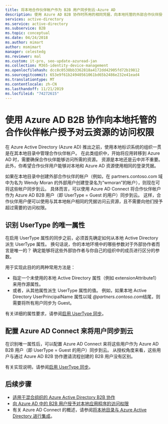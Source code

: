 ```yaml
---
title: 将本地合作伙伴帐户作为 B2B 用户同步到云-Azure AD
description: 使用 Azure AD B2B 协作时所用的相同凭据，向本地托管的外部合作伙伴授予对本地和云资源的访问权限。
services: active-directory
ms.service: active-directory
ms.subservice: B2B
ms.topic: conceptual
ms.date: 04/24/2018
ms.author: mimart
author: msmimart
manager: celestedg
ms.reviewer: mal
ms.custom: it-pro, seo-update-azuread-jan
ms.collection: M365-identity-device-management
ms.openlocfilehash: dcc8c0538bb3362818a4172dd42905fd72b19812
ms.sourcegitcommit: 653e9f61b24940561061bd65b2486e232e41ead4
ms.translationtype: MT
ms.contentlocale: zh-CN
ms.lasthandoff: 11/21/2019
ms.locfileid: "74272615"
---
```

# <a name="grant-locally-managed-partner-accounts-access-to-cloud-resources-using-azure-ad-b2b-collaboration"></a>使用 Azure AD B2B 协作向本地托管的合作伙伴帐户授予对云资源的访问权限

在 Azure Active Directory (Azure AD) 推出之前，使用本地标识系统的组织一贯是在其本地目录中管理合作伙伴帐户。 在此类组织中，开始将应用转移到 Azure AD 时，需要确保合作伙伴能够访问所需的资源。 资源是本地还是云中并不重要。 此外，你希望合作伙伴用户能够对本地和 Azure AD 资源使用相同的登录凭据。 

如果在本地目录中创建外部合作伙伴的帐户（例如，在 partners.contoso.com 域中为名为 Wendy Moran 的外部用户创建登录名为“wmoran”的帐户），则现在可将这些帐户同步到云。 具体而言，可以使用 Azure AD Connect 将合作伙伴帐户作为 Azure AD B2B 用户（即 UserType = Guest 的用户）同步到云。 这样，合作伙伴用户便可以使用与其本地帐户相同的凭据访问云资源，且不需要向他们授予超过需要的访问权限。 

## <a name="identify-unique-attributes-for-usertype"></a>识别 UserType 的唯一属性

在启用 UserType 属性的同步之前，必须首先确定如何从本地 Active Directory 派生 UserType 属性。 换句话说，你的本地环境中的哪些参数对于外部协作者而言是唯一的？ 确定能够将这些外部协作者与你自己的组织中的成员进行区分的参数。

用于实现此目的的两种常用方法是：

- 指定一个未使用的本地 Active Directory 属性（例如 extensionAttribute1）来用作源属性。 
- 或者，从其他属性派生 UserType 属性的值。 例如，如果本地 Active Directory UserPrincipalName 属性以域 *\@partners.contoso.com*结尾，则需要将所有用户同步为 Guest。
 
有关详细的属性要求，请参阅[启用 UserType 同步](../hybrid/how-to-connect-sync-change-the-configuration.md#enable-synchronization-of-usertype)。 

## <a name="configure-azure-ad-connect-to-sync-users-to-the-cloud"></a>配置 Azure AD Connect 来将用户同步到云

在识别唯一属性后，可以配置 Azure AD Connect 来将这些用户作为 Azure AD B2B 用户（即 UserType = Guest 的用户）同步到云。 从授权角度来看，这些用户与通过 Azure AD B2B 协作邀请流程创建的 B2B 用户没有区别。

有关实现说明，请参阅[启用 UserType 同步](../hybrid/how-to-connect-sync-change-the-configuration.md#enable-synchronization-of-usertype)。

## <a name="next-steps"></a>后续步骤

- [适用于混合组织的 Azure Active Directory B2B 协作](hybrid-organizations.md)
- [向 Azure AD 中的 B2B 用户授予对本地应用程序的访问权限](hybrid-cloud-to-on-premises.md)
- 有关 Azure AD Connect 的概述，请参阅[将本地目录与 Azure Active Directory 进行集成](../hybrid/whatis-hybrid-identity.md)。

